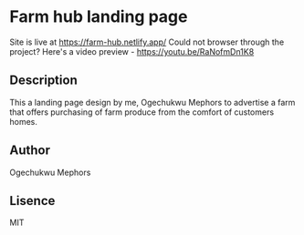 # Farm hub landing page

Site is live at https://farm-hub.netlify.app/
Could not browser through the project? Here's a video preview - https://youtu.be/RaNofmDn1K8

## Description

This a landing page design by me, Ogechukwu Mephors to advertise a farm that offers purchasing of farm produce from the comfort of customers homes.

## Author

Ogechukwu Mephors

## Lisence

MIT

